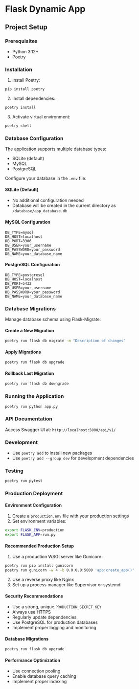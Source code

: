 # Flask Dynamic App

## Project Setup

### Prerequisites
- Python 3.12+
- Poetry

### Installation
1. Install Poetry:
```bash
pip install poetry
```

2. Install dependencies:
```bash
poetry install
```

3. Activate virtual environment:
```bash
poetry shell
```

### Database Configuration
The application supports multiple database types:
- SQLite (default)
- MySQL
- PostgreSQL

Configure your database in the `.env` file:

#### SQLite (Default)
- No additional configuration needed
- Database will be created in the current directory as `/database/app_database.db`

#### MySQL Configuration
```
DB_TYPE=mysql
DB_HOST=localhost
DB_PORT=3306
DB_USER=your_username
DB_PASSWORD=your_password
DB_NAME=your_database_name
```

#### PostgreSQL Configuration
```
DB_TYPE=postgresql
DB_HOST=localhost
DB_PORT=5432
DB_USER=your_username
DB_PASSWORD=your_password
DB_NAME=your_database_name
```

### Database Migrations
Manage database schema using Flask-Migrate:

#### Create a New Migration
```bash
poetry run flask db migrate -m "Description of changes"
```

#### Apply Migrations
```bash
poetry run flask db upgrade
```

#### Rollback Last Migration
```bash
poetry run flask db downgrade
```

### Running the Application
```bash
poetry run python app.py
```

### API Documentation
Access Swagger UI at: `http://localhost:5000/api/v1/`

### Development
- Use `poetry add` to install new packages
- Use `poetry add --group dev` for development dependencies

### Testing
```bash
poetry run pytest
```

### Production Deployment

#### Environment Configuration
1. Create a `production.env` file with your production settings
2. Set environment variables:
```bash
export FLASK_ENV=production
export FLASK_APP=run.py
```

#### Recommended Production Setup
1. Use a production WSGI server like Gunicorn:
```bash
poetry run pip install gunicorn
poetry run gunicorn -w 4 -b 0.0.0.0:5000 'app:create_app()'
```

2. Use a reverse proxy like Nginx
3. Set up a process manager like Supervisor or systemd

#### Security Recommendations
- Use a strong, unique `PRODUCTION_SECRET_KEY`
- Always use HTTPS
- Regularly update dependencies
- Use PostgreSQL for production databases
- Implement proper logging and monitoring

#### Database Migrations
```bash
poetry run flask db upgrade
```

#### Performance Optimization
- Use connection pooling
- Enable database query caching
- Implement proper indexing
